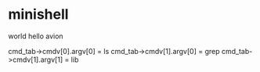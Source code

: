 # minishell
world
hello
avion

cmd_tab->cmdv[0].argv[0] = ls
cmd_tab->cmdv[1].argv[0] = grep
cmd_tab->cmdv[1].argv[1] = lib